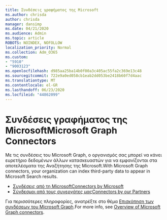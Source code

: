 ```yaml
---
title: Συνδέσεις γραφήματος της Microsoft
ms.author: chrisda
author: chrisda
manager: dansimp
ms.date: 04/21/2020
ms.audience: Admin
ms.topic: article
ROBOTS: NOINDEX, NOFOLLOW
localization_priority: Normal
ms.collection: Adm_O365
ms.custom:
- "5910"
- "9003123"
ms.openlocfilehash: d985aa25ba14b0f00a3c405ac55fa2c369e13c48
ms.sourcegitcommit: 722e9a0ed058cb1eab2dd053be2418b60f7d4aac
ms.translationtype: MT
ms.contentlocale: el-GR
ms.lasthandoff: 06/23/2020
ms.locfileid: "44862099"
---
```

# <a name="microsoft-graph-connectors"></a><span data-ttu-id="955d5-102">Συνδέσεις γραφήματος της Microsoft</span><span class="sxs-lookup"><span data-stu-id="955d5-102">Microsoft Graph Connectors</span></span>

<span data-ttu-id="955d5-103">Με τις συνδέσεις του Microsoft Graph, ο οργανισμός σας μπορεί να κάνει ευρετήριο δεδομένων άλλων κατασκευαστών για να εμφανίζονται στα αποτελέσματα της Αναζήτησης της Microsoft.</span><span class="sxs-lookup"><span data-stu-id="955d5-103">With Microsoft Graph connectors, your organization can index third-party data to appear in Microsoft Search results.</span></span>

- [<span data-ttu-id="955d5-104">Συνδέσεις από τη Microsoft</span><span class="sxs-lookup"><span data-stu-id="955d5-104">Connectors by Microsoft</span></span>](https://docs.microsoft.com/microsoftsearch/connectors-gallery#Microsoft)
- [<span data-ttu-id="955d5-105">Σύνδεσμοι από τους συνεργάτες μας</span><span class="sxs-lookup"><span data-stu-id="955d5-105">Connectors by our Partners</span></span>](https://docs.microsoft.com/microsoftsearch/connectors-gallery#Partners)

<span data-ttu-id="955d5-106">Για περισσότερες πληροφορίες, ανατρέξτε στο θέμα [Επισκόπηση των συνδέσεων του Microsoft Graph](https://docs.microsoft.com/microsoftsearch/connectors-overview).</span><span class="sxs-lookup"><span data-stu-id="955d5-106">For more info, see  [Overview of Microsoft Graph connectors](https://docs.microsoft.com/microsoftsearch/connectors-overview).</span></span>
